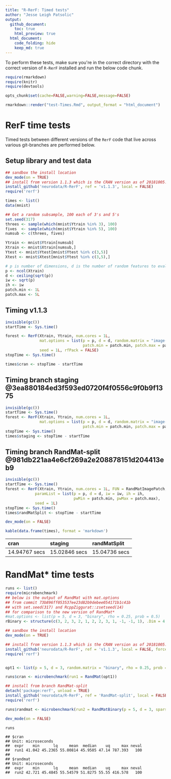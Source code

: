 ```yaml
---
title: "R-RerF: Timed tests"
author: "Jesse Leigh Patsolic"
output: 
  github_document:
    toc: true
    html_preview: true
  html_document:
    code_folding: hide
    keep_md: true
---
```


<!--
### ### INITIAL COMMENTS HERE ###
###
### Jesse Leigh Patsolic 
### 2018
#
-->


To perform these tests, make sure you're in the correct directory with the
correct version of `R-RerF` installed and run the below code chunk.


```r
require(rmarkdown)
require(knitr)
require(devtools)

opts_chunk$set(cache=FALSE,warning=FALSE,message=FALSE)

rmarkdown::render("test-Times.Rmd", output_format = "html_document")
```


# RerF time tests

Timed tests between different versions of the `RerF` code that live across
various git-branches are performed below.

## Setup library and test data


```r
## sandbox the install location
dev_mode(on = TRUE) 
## install from version 1.1.3 which is the CRAN version as of 20181005.
install_github('neurodata/R-RerF', ref = 'v1.1.3', local = FALSE)
require('rerf')
```



```r
times <- list()
data(mnist)

## Get a random subsample, 100 each of 3's and 5's 
set.seed(317)
threes <- sample(which(mnist$Ytrain %in% 3), 100)
fives  <- sample(which(mnist$Ytrain %in% 5), 100)
numsub <- c(threes, fives)

Ytrain <- mnist$Ytrain[numsub]
Xtrain <- mnist$Xtrain[numsub,]
Ytest <- mnist$Ytest[mnist$Ytest %in% c(3,5)]
Xtest <- mnist$Xtest[mnist$Ytest %in% c(3,5),]

# p is number of dimensions, d is the number of random features to evaluate, iw is image width, ih is image height, patch.min is min width of square patch to sample pixels from, and patch.max is the max width of square patch
p <- ncol(Xtrain)
d <- ceiling(sqrt(p))
iw <- sqrt(p)
ih <- iw
patch.min <- 1L
patch.max <- 5L
```


## Timing v1.1.3


```r
invisible(gc())
startTime <- Sys.time()

forest <- RerF(Xtrain, Ytrain, num.cores = 1L, 
               mat.options = list(p = p, d = d, random.matrix = "image-patch", iw = iw, ih = ih, 
                                  patch.min = patch.min, patch.max = patch.max), 
               seed = 1L, rfPack = FALSE)
stopTime <- Sys.time()

times$cran <- stopTime - startTime
```

## Timing branch staging @3ea880184ed3f593ed0720f4f0556c9f0b9f1375


 

```r
invisible(gc())
startTime <- Sys.time()
forest <- RerF(Xtrain, Ytrain, num.cores = 1L, 
               mat.options = list(p = p, d = d, random.matrix = "image-patch", iw = iw, ih = ih, 
                                  patch.min = patch.min, patch.max = patch.max), seed = 1L)
stopTime <- Sys.time()
times$staging <- stopTime - startTime
```
 
## Timing branch RandMat-split @981db221aa4e6cf269a2e208878151d204413eb9




```r
invisible(gc())
startTime <- Sys.time()
forest <- RerF(Xtrain, Ytrain, num.cores = 1L, FUN = RandMatImagePatch,
             paramList = list(p = p, d = d, iw = iw, ih = ih, 
                              pwMin = patch.min, pwMax = patch.max), 
             seed = 1L)
stopTime <- Sys.time()
times$randMatSplit <- stopTime - startTime

dev_mode(on = FALSE)
```



```r
kable(data.frame(times), format = 'markdown')
```



|cran          |staging       |randMatSplit  |
|:-------------|:-------------|:-------------|
|14.94767 secs |15.02846 secs |15.04736 secs |




# RandMat\* time tests


```r
runs <- list()
require(microbenchmark)
## below is the output of RandMat with mat.options
## from commit 73b896ff053537ee23d82b9debee054171b1c41b
## with set.seed(317) and RcppZiggurat::zsetseed(14)
## for comparison to the new version of RandMat*
#mat.options <- list(p = 5, d = 3, "binary", rho = 0.25, prob = 0.5)
rBinary <- structure(c(3, 2, 3, 2, 1, 2, 2, 3, 1, -1, -1, 1), .Dim = 4:3)

## sandbox the install location
dev_mode(on = TRUE) 

## install from version 1.1.3 which is the CRAN version as of 20181005.
install_github('neurodata/R-RerF', ref = 'v1.1.3', local = FALSE, force = TRUE)
require('rerf')


opt1 <- list(p = 5, d = 3, random.matrix = "binary", rho = 0.25, prob = 0.5)

runs$cran <- microbenchmark(run1 = RandMat(opt1))

## install from branch RandMat-split
detach('package:rerf', unload = TRUE)
install_github('neurodata/R-RerF', ref = 'RandMat-split', local = FALSE, force = TRUE)
require('rerf')

runs$randmat <- microbenchmark(run2 = RandMatBinary(p = 5, d = 3, sparsity = 0.25, prob = 0.5))

dev_mode(on = FALSE)
```



```r
runs
```

```
## $cran
## Unit: microseconds
##  expr    min      lq     mean  median    uq     max neval
##  run1 41.042 45.2365 55.00814 45.9505 47.14 787.393   100
## 
## $randmat
## Unit: microseconds
##  expr    min      lq     mean  median    uq     max neval
##  run2 42.721 45.4845 55.54579 51.8275 55.55 416.578   100
```


